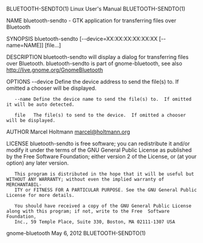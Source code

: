 BLUETOOTH-SENDTO(1)                                             Linux User's Manual                                            BLUETOOTH-SENDTO(1)

NAME
       bluetooth-sendto - GTK application for transferring files over Bluetooth

SYNOPSIS
       bluetooth-sendto [--device=XX:XX:XX:XX:XX:XX [--name=NAME]] [file...]

DESCRIPTION
       bluetooth-sendto  will  display  a  dialog  for  transferring  files over Bluetooth.  bluetooth-sendto is part of gnome-bluetooth, see also
       http://live.gnome.org/GnomeBluetooth

OPTIONS
       --device
              Define the device address to send the file(s) to.  If omitted a chooser will be displayed.

       --name Define the device name to send the file(s) to.  If omitted it will be auto detected.

       file   The file(s) to send to the device.  If omitted a chooser will be displayed.

AUTHOR
       Marcel Holtmann <marcel@holtmann.org>

LICENSE
       bluetooth-sendto is free software; you can redistribute it and/or modify it under the terms of the GNU General Public License as  published
       by the Free Software Foundation; either version 2 of the License, or (at your option) any later version.

       This program is distributed in the hope that it will be useful but WITHOUT ANY WARRANTY; without even the implied warranty of MERCHANTABIL‐
       ITY or FITNESS FOR A PARTICULAR PURPOSE. See the GNU General Public License for more details.

       You should have received a copy of the GNU General Public License along with this program; if not, write to the Free  Software  Foundation,
       Inc., 59 Temple Place, Suite 330, Boston, MA 02111-1307 USA

gnome-bluetooth                                                     May 6, 2012                                                BLUETOOTH-SENDTO(1)
